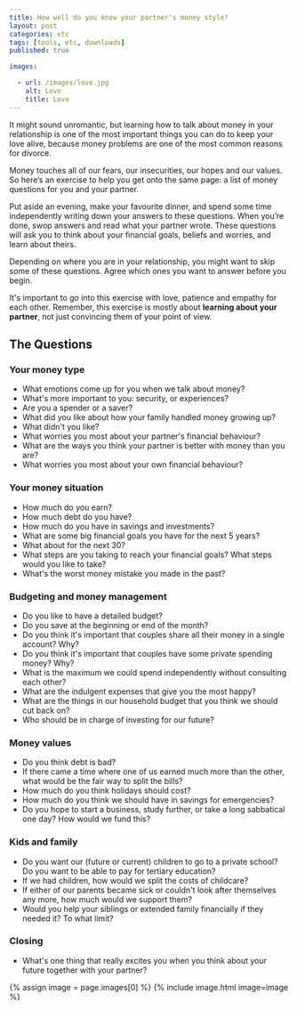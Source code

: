 ```yaml
---
title: How well do you know your partner's money style?
layout: post
categories: etc
tags: [tools, etc, downloads]
published: true

images:

  - url: /images/love.jpg
    alt: Love
    title: Love
---
```

It might sound unromantic, but learning how to talk about money in your relationship is one of the most important things you can do to keep your love alive, because money problems are one of the most common reasons for divorce.

<!--more-->

Money touches all of our fears, our insecurities, our hopes and our values. So here’s an exercise to help you get onto the same page: a list of money questions for you and your partner.

Put aside an evening, make your favourite dinner, and spend some time independently writing down your answers to these questions. When you’re done, swop answers and read what your partner wrote. These questions will ask you to think about your financial goals, beliefs and worries, and learn about theirs.

Depending on where you are in your relationship, you might want to skip some of these questions. Agree which ones you want to answer before you begin.

It's important to go into this exercise with love, patience and empathy for each other. Remember, this exercise is mostly about **learning about your partner**, not just convincing them of your point of view.

## The Questions

### Your money type
- What emotions come up for you when we talk about money?
- What's more important to you: security, or experiences?
- Are you a spender or a saver?
- What did you like about how your family handled money growing up?
- What didn't you like?
- What worries you most about your partner's financial behaviour?
- What are the ways you think your partner is better with money than you are?
- What worries you most about your own financial behaviour?

### Your money situation
- How much do you earn?
- How much debt do you have?
- How much do you have in savings and investments?
- What are some big financial goals you have for the next 5 years?
- What about for the next 30?
- What steps are you taking to reach your financial goals? What steps would you like to take?
- What's the worst money mistake you made in the past?

### Budgeting and money management
- Do you like to have a detailed budget?
- Do you save at the beginning or end of the month?
- Do you think it's important that couples share all their money in a single account? Why?
- Do you think it's important that couples have some private spending money? Why?
- What is the maximum we could spend independently without consulting each other?
- What are the indulgent expenses that give you the most happy?
- What are the things in our household budget that you think we should cut back on?
- Who should be in charge of investing for our future?

### Money values
- Do you think debt is bad?
- If there came a time where one of us earned much more than the other, what would be the fair way to split the bills?
- How much do you think holidays should cost?
- How much do you think we should have in savings for emergencies?
- Do you hope to start a business, study further, or take a long sabbatical one day? How would we fund this?

### Kids and family
- Do you want our (future or current) children to go to a private school? Do you want to be able to pay for tertiary education?
- If we had children, how would we split the costs of childcare?
- If either of our parents became sick or couldn't look after themselves any more, how much would we support them?
- Would you help your siblings or extended family financially if they needed it? To what limit?

### Closing
- What's one thing that really excites you when you think about your future together with your partner?

{% assign image = page.images[0] %}
{% include image.html image=image %}
